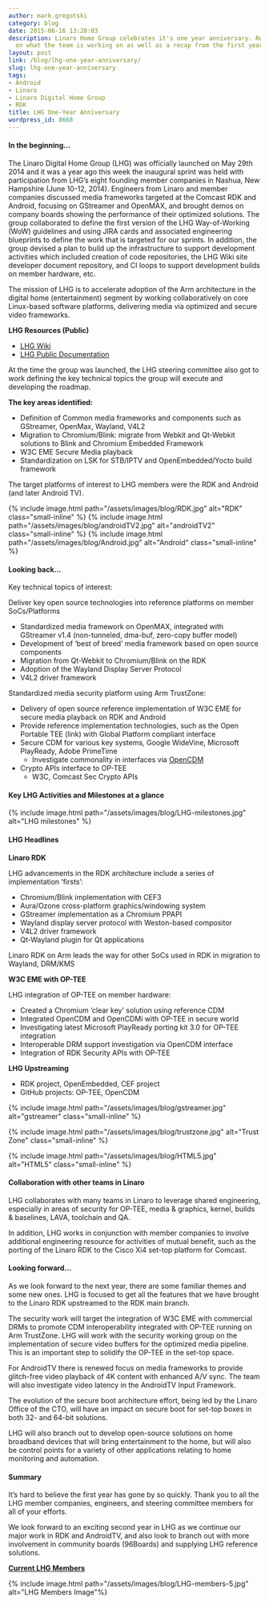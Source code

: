 ```yaml
---
author: mark.gregotski
category: blog
date: 2015-06-16 13:28:03
description: Linaro Home Group celebrates it's one year anniversary. Read an update
  on what the team is working on as well as a recap from the first year.
layout: post
link: /blog/lhg-one-year-anniversary/
slug: lhg-one-year-anniversary
tags:
- Android
- Linaro
- Linaro Digital Home Group
- RDK
title: LHG One-Year Anniversary
wordpress_id: 8668
---
```


#### **In the beginning...**

The Linaro Digital Home Group (LHG) was officially launched on May 29th 2014 and it was a year ago this week the inaugural sprint was held with participation from LHG’s eight founding member companies in Nashua, New Hampshire (June 10-12, 2014). Engineers from Linaro and member companies discussed media frameworks targeted at the Comcast RDK and Android, focusing on GStreamer and OpenMAX, and brought demos on company boards showing the performance of their optimized solutions. The group collaborated to define the first version of the LHG Way-of-Working (WoW) guidelines and using JIRA cards and associated engineering blueprints to define the work that is targeted for our sprints. In addition, the group devised a plan to build up the infrastructure to support development activities which included creation of code repositories, the LHG Wiki site developer document repository, and CI loops to support development builds on member hardware, etc.

The mission of LHG is to accelerate adoption of the Arm architecture in the digital home (entertainment) segment by working collaboratively on core Linux-based software platforms, delivering media via optimized and secure video frameworks.

**LHG Resources (Public)**

- [LHG Wiki](https://wiki-archive.linaro.org/LHG)
- [LHG Public Documentation](https://wiki-archive.linaro.org/LHG/LHGPublicDocuments)

At the time the group was launched, the LHG steering committee also got to work defining the key technical topics the group will execute and developing the roadmap.

**The key areas identified:**

- Definition of Common media frameworks and components such as GStreamer, OpenMax, Wayland, V4L2
- Migration to Chromium/Blink: migrate from Webkit and Qt-Webkit solutions to Blink and Chromium Embedded Framework
- W3C EME Secure Media playback
- Standardization on LSK for STB/IPTV and OpenEmbedded/Yocto build framework

The target platforms of interest to LHG members were the RDK and Android (and later Android TV).

{% include image.html path="/assets/images/blog/RDK.jpg" alt="RDK" class="small-inline" %}
{% include image.html path="/assets/images/blog/androidTV2.jpg" alt="androidTV2" class="small-inline" %}
{% include image.html path="/assets/images/blog/Android.jpg" alt="Android" class="small-inline" %}

#### **Looking back…**

Key technical topics of interest:

Deliver key open source technologies into reference platforms on member SoCs/Platforms

- Standardized media framework on OpenMAX, integrated with GStreamer v1.4 (non-tunneled, dma-buf, zero-copy buffer model)
- Development of ‘best of breed’ media framework based on open source components
- Migration from Qt-Webkit to Chromium/Blink on the RDK
- Adoption of the Wayland Display Server Protocol
- V4L2 driver framework

Standardized media security platform using Arm TrustZone:

- Delivery of open source reference implementation of W3C EME for secure media playback on RDK and Android
- Provide reference implementation technologies, such as the Open Portable TEE (link) with Global Platform compliant interface
- Secure CDM for various key systems, Google WideVine, Microsoft PlayReady, Adobe PrimeTime
  - Investigate commonality in interfaces via [OpenCDM](https://github.com/fraunhoferfokus/open-content-decryption-module)
- Crypto APIs interface to OP-TEE
  - W3C, Comcast Sec Crypto APIs

#### Key LHG Activities and Milestones at a glance

{% include image.html path="/assets/images/blog/LHG-milestones.jpg" alt="LHG milestones" %}

#### LHG Headlines

**Linaro RDK**

LHG advancements in the RDK architecture include a series of implementation ‘firsts’:

- Chromium/Blink implementation with CEF3
- Aura/Ozone cross-platform graphics/windowing system
- GStreamer implementation as a Chromium PPAPI
- Wayland display server protocol with Weston-based compositor
- V4L2 driver framework
- Qt-Wayland plugin for Qt applications

Linaro RDK on Arm leads the way for other SoCs used in RDK in migration to Wayland, DRM/KMS

**W3C EME with OP-TEE**

LHG integration of OP-TEE on member hardware:

- Created a Chromium ‘clear key’ solution using reference CDM
- Integrated OpenCDM and OpenCDMi with OP-TEE in secure world
- Investigating latest Microsoft PlayReady porting kit 3.0 for OP-TEE integration
- Interoperable DRM support investigation via OpenCDM interface
- Integration of RDK Security APIs with OP-TEE

**LHG Upstreaming**

- RDK project, OpenEmbedded, CEF project
- GitHub projects: OP-TEE, OpenCDM

{% include image.html path="/assets/images/blog/gstreamer.jpg" alt="gstreamer" class="small-inline" %}

{% include image.html path="/assets/images/blog/trustzone.jpg" alt="Trust Zone" class="small-inline" %}

{% include image.html path="/assets/images/blog/HTML5.jpg" alt="HTML5" class="small-inline" %}

#### Collaboration with other teams in Linaro

LHG collaborates with many teams in Linaro to leverage shared engineering, especially in areas of security for OP-TEE, media & graphics, kernel, builds & baselines, LAVA, toolchain and QA.

In addition, LHG works in conjunction with member companies to involve additional engineering resource for activities of mutual benefit, such as the porting of the Linaro RDK to the Cisco Xi4 set-top platform for Comcast.

#### Looking forward...

As we look forward to the next year, there are some familiar themes and some new ones. LHG is focused to get all the features that we have brought to the Linaro RDK upstreamed to the RDK main branch.

The security work will target the integration of W3C EME with commercial DRMs to promote CDM interoperability integrated with OP-TEE running on Arm TrustZone. LHG will work with the security working group on the implementation of secure video buffers for the optimized media pipeline. This is an important step to solidify the OP-TEE in the set-top space.

For AndroidTV there is renewed focus on media frameworks to provide glitch-free video playback of 4K content with enhanced A/V sync. The team will also investigate video latency in the AndroidTV Input Framework.

The evolution of the secure boot architecture effort, being led by the Linaro Office of the CTO, will have an impact on secure boot for set-top boxes in both 32- and 64-bit solutions.

LHG will also branch out to develop open-source solutions on home broadband devices that will bring entertainment to the home, but will also be control points for a variety of other applications relating to home monitoring and automation.

#### **Summary**

It’s hard to believe the first year has gone by so quickly. Thank you to all the LHG member companies, engineers, and steering committee members for all of your efforts.

We look forward to an exciting second year in LHG as we continue our major work in RDK and AndroidTV, and also look to branch out with more involvement in community boards (96Boards) and supplying LHG reference solutions.

**[Current LHG Members](/membership/)**

{% include image.html path="/assets/images/blog/LHG-members-5.jpg" alt="LHG Members Image"%}